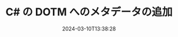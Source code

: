 ---
############################# Static ############################
layout: "auto-gen-metadata"
date: 2024-03-10T13:38:28
draft: false
otherformats: zip xltx xltm xlt xlsx xlsm xlsb xls wmf webp wav vsx vss vsdx vsd vdx vcr vcf ttf ttc torrent tiff tif psd pptx pptm ppt ppsx ppsm pps potx potm pot png pdf otf otc odt ods msg mpt mpp mp3 mov jpg jpf jpeg jp2 heif heic gif flv epub eml emf dxf dwg dotx dot docx docm doc djvu dicom dcm bmp avi asf mkv one otc djvu

############################# Head ############################
head_title: "C# アプリケーションの DOTM ファイルにメタデータを追加"
head_description: "C# メタデータ処理 API により、DOTM ファイルにメタデータ情報を追加できます。メタデータ標準 XMP、EXIF、IPTC、ID3 などを使用してください。"

############################# Header ############################
title: "C# の DOTM へのメタデータの追加"
description: "GroupDocs.Metadata for .NET API を使用して、さまざまなビジネス文書、画像、音声、動画ファイル形式にカスタムメタデータプロパティを追加します。"
bg_image: "https://cms.admin.containerize.com/templates/aspose/App_Themes/V3/images/bg/header1.png"
bg_overlay: false
button:
    enable: true
    icon: "fas fa-arrow-down"
    label: "無料試用版をダウンロード"
    link: "https://downloads.groupdocs.com/metadata/net"

############################# SubMenu ############################
submenu:
    enable: true

    left:
        img_alt: "GroupDocs.Metadata for .NET"
        image: "https://cms.admin.containerize.com/templates/groupdocs/images/product-logos/90x90-noborder/groupdocs-metadata-net.png"
        product: "GroupDocs.Metadata"
        platform: ".NET"

    middle:
        button:

            # button loop
            - link: "https://apireference.groupdocs.com/metadata/net"
              text: "{submenu.content_middle.button_text_1}"

            # button loop
            - link: "https://github.com/groupdocs-metadata"
              text: "{submenu.content_middle.button_text_2}"

            # button loop
            - link: "https://products.groupdocs.app/metadata/family"
              text: "{submenu.content_middle.button_text_3}"

            # button loop
            - link: "https://purchase.groupdocs.com/pricing/metadata/net"
              text: "{submenu.content_middle.button_text_4}"

    right:
        link_download: "https://downloads.groupdocs.com/metadata"
        link_learn: "https://docs.groupdocs.com/metadata/net"
        link_buy: "https://purchase.groupdocs.com"

############################# About ############################
about:
    enable: true
    title: "GroupDocs.Metadata for .NET API について"
    content: |
        [GroupDocs.Metadata for .NET](/ja/metadata/net/) は、高度なメタデータ管理および操作機能を備えているため、.NET 人のプログラマーは、外部ソフトウェアを使用せずに、画像や文書形式のメタデータ情報を簡単に表示、編集、削除、検索、比較、交換、エクスポートできます。PDF、Microsoft Word、Excel、PowerPoint、Outlook、OneNote、Visio、Project、AutoCAD、アーカイブおよびマルチメディアファイル形式にメタデータの詳細を追加します。さらに、.NET ベースのアプリケーションでメタデータ操作を非常に柔軟に実行するためのサポートも追加されています。

############################# Steps ############################
steps:
    enable: true
    title_left: "C# の DOTM にメタデータを追加する手順"
    content_left: |
        [GroupDocs.Metadata for .NET](/ja/metadata/net/) を使用すると、.NET 開発者はいくつかの簡単な手順を実装することで、アプリケーション内から DOTM ファイルにメタデータの詳細を簡単に追加できます。
        
        * 更新する DOTM ファイルをロードします。
        * メタデータのプロパティを追加するために使用する述語を指定します。
        * 述語を addProperties メソッドに渡します。
        * 変更を保存します。

    title_right: "システム要件"
    content_right: |
        GroupDocs.Metadata for .NET API はすべての主要なプラットフォームとオペレーティングシステムでサポートされています。以下のコードを実行する前に、以下の前提条件がシステムにインストールされていることを確認してください。

        * オペレーティングシステム:マイクロソフト Windows、Linux、Mac OS
        * 開発環境:Visual Studio, Xamarin, MonoDevelop
        * フレームワーク: .NET Framework, .NET Standard, .NET Core, Mono
        * GroupDocs.Metadata for .NET の最新バージョンを [NuGet](https://www.nuget.org/packages/groupdocs.metadata) からダウンロードしてください
         
    code: |
        ```csharp    
        // Metadata クラスのインスタンスにファイルをロードする
        using (var metadata = new GroupDocs.Metadata.Metadata("input.dotm"))
        {
            // コンテンツ作成者を含むプロパティを追加
            var affected = metadata.AddProperties(p => p.Tags.Contains(
              GroupDocs.Metadata.Tagging.Tags.Person.Creator), new GroupDocs.Metadata.Common.PropertyValue("test content author"));
            Console.WriteLine("Affected properties: {0}", affected);
            metadata.Save("output.dotm");
        }
        ```

############################# Demos ############################
demos:
    enable: true
    title: "メタデータを追加するためのライブデモ"
    content: |
       [GroupDocs.Metadata Live Demos](https://products.groupdocs.app/metadata/family) ウェブサイトにアクセスして、今すぐ DOTM ファイルにメタデータ情報を追加してください。
       ライブデモには以下のメリットがあります。
        
############################# About Formats ############################
about_formats:
    enable: true

############################# More Formats ############################
more_formats:
    enable: true
    title: "他のファイル形式へのメタデータプロパティの追加"
    content: |
        .NET 用のマルチフォーマット文書および画像メタデータ追加 API。以下に説明するように、一般的なファイル形式のメタデータを取得します。

############################# Back to top ###############################
back_to_top:
    enable: true
---
